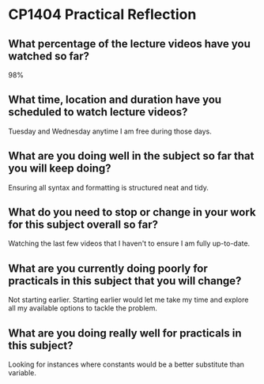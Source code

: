 # CP1404 Practical Reflection

## What percentage of the lecture videos have you watched so far?

98%

## What time, location and duration have you scheduled to watch lecture videos?

Tuesday and Wednesday anytime I am free during those days.

## What are you doing well in the subject so far that you will keep doing?

Ensuring all syntax and formatting is structured neat and tidy.

## What do you need to stop or change in your work for this subject overall so far?

Watching the last few videos that I haven't to ensure I am fully up-to-date.

## What are you currently doing poorly for practicals in this subject that you will change?

Not starting earlier. Starting earlier would let me take my time and explore all my available options to tackle the problem.

## What are you doing really well for practicals in this subject?

Looking for instances where constants would be a better substitute than variable.